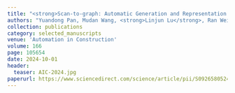 ```yaml
---
title: "<strong>Scan-to-graph: Automatic Generation and Representation of Highway Geometric Digital Twins from Point Cloud Data</strong>"
authors: "Yuandong Pan, Mudan Wang, <strong>Linjun Lu</strong>, Ran Wei, Stefano Cavazzi, Matt Peck, Ioannis Brilakis"
collection: publications
category: selected_manuscripts
venue: 'Automation in Construction'
volume: 166
page: 105654
date: 2024-10-01
header:
  teaser: AIC-2024.jpg
paperurl: https://www.sciencedirect.com/science/article/pii/S092658052400390X
---
```

